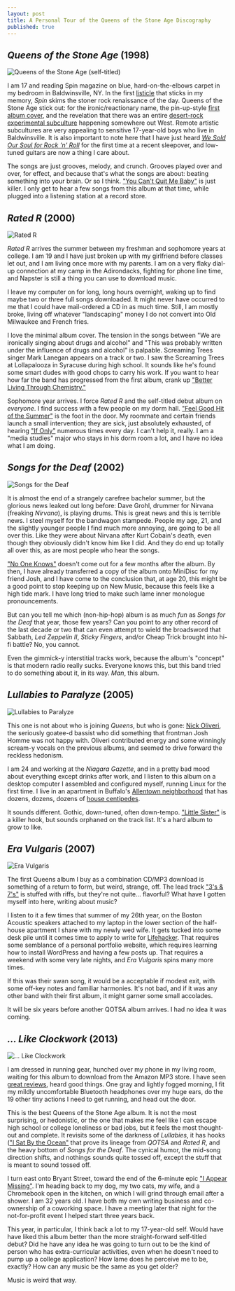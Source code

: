 ```yaml
---
layout: post
title: A Personal Tour of the Queens of the Stone Age Discography
published: true
---
```


## _Queens of the Stone Age_ (1998) ##

![Queens of the Stone Age (self-titled)](/assets/post_images/2014-04-18-Qotsa.jpg) 

I am 17 and reading Spin magazine on blue, hard-on-the-elbows carpet in my bedroom in Baldwinsville, NY. In the first [listicle](https://en.wikipedia.org/wiki/Listicle) that sticks in my memory, _Spin_ skims the stoner rock renaissance of the day. Queens of the Stone Age stick out: for the ironic/reactionary name, the
pin-up-style [first album cover](https://en.wikipedia.org/wiki/File:Qotsa.jpg#file), and the revelation that there was an entire [desert-rock experimental subculture](https://en.wikipedia.org/wiki/The_Desert_Sessions) happening somewhere out West. Remote artistic subcultures are very appealing to sensitive 17-year-old boys who live in Baldwinsville. It is also important to note here that I have just heard [_We Sold Our Soul for Rock 'n' Roll_](https://en.wikipedia.org/wiki/We_Sold_Our_Soul_for_Rock_%27n%27_Roll) for the first time at a recent sleepover, and low-tuned guitars are now a thing I care about.

The songs are just grooves, melody, and crunch. Grooves played over and over, for effect, and because that's what the songs are about: beating something into your brain. Or so I think. ["You Can't Quit Me Baby"](https://play.spotify.com/track/53MIGNipH1fb4NXSiDHjZ4) is just killer. I only get to hear a few songs from this album at that time, while plugged into a listening station at a record store.

## _Rated R_ (2000) ##

![Rated R](/assets/post_images/2014-04-18-rated_R.png) 

_Rated R_ arrives the summer between my freshman and sophomore years at college. I am 19 and I have just broken up with my girlfriend before classes let out, and I am living once more with my parents. I am on a very flaky dial-up connection at my camp in the Adirondacks, fighting for phone line time, and Napster is still a thing you can use to download music.

I leave my computer on for long, long hours overnight, waking up to find maybe two or three  full songs downloaded. It might never have occurred to me that I could have mail-ordered a CD in as much time. Still, I am mostly broke, living off whatever "landscaping" money I do not convert into Old Milwaukee and French fries.

I love the minimal album cover. The tension in the songs between "We are ironically singing about drugs and alcohol" and "This was probably written under the influence of drugs and alcohol" is palpable. Screaming Trees singer Mark Lanegan appears on a track or two. I saw the Screaming Trees at Lollapalooza in Syracuse during high school. It sounds like he's found some smart dudes with good chops to carry his work. If you want to hear how far the band has progressed from the first album, crank up ["Better Living Through Chemistry."](https://play.spotify.com/track/7GYqzwtxd7gqggYgEOpnAu)

Sophomore year arrives. I force _Rated R_ and the self-titled debut album on _everyone_. I find success with a few people on my dorm hall. ["Feel Good Hit of the Summer"](https://play.spotify.com/track/3DaXIGJm0BCEB9X7zHTRfI) is the foot in the door. My roommate and certain friends launch a small intervention; they are sick, just absolutely exhausted, of hearing ["If Only"](https://play.spotify.com/track/1Axsq56WOvnwbPYby782I1) numerous times every day. I can't help it, really. I am a "media studies" major who stays in his dorm room a lot, and I have no idea what I am doing.

## _Songs for the Deaf_ (2002) ##

![Songs for the Deaf](/assets/post_images/2014-04-18-songs_for_the_deaf.png) 

It is almost the end of a strangely carefree bachelor summer, but the glorious news leaked out long before: Dave Grohl, drummer for Nirvana (freaking _Nirvana_), is playing drums. This is great news and this is terrible news. I steel myself for the bandwagon stampede. People my age, 21, and the slightly younger people I find much more annoying, are going to be all over this. Like they were about Nirvana after Kurt Cobain's death, even though they obviously didn't know him like I did. And they do end up totally all over this, as are most people who hear the songs.

["No One Knows"](https://play.spotify.com/track/6NvRxjfYkkT2SpirAlmsjH) doesn't come out for a few months after the album. By then, I have already transferred a copy of the album onto MiniDisc for my friend Josh, and I have come to the conclusion that, at age 20, this might be a good point to stop keeping up on New Music, because this feels like a high tide mark. I have long tried to make such lame inner monologue pronouncements.

But can you tell me which (non-hip-hop) album is as much _fun_ as _Songs for the Deaf_ that year, those few years? Can you point to any other record of the last decade or two that can even attempt to wield the broadsword that Sabbath, _Led Zeppelin II_, _Sticky Fingers_, and/or Cheap Trick brought into hi-fi battle? No, you cannot.

Even the gimmick-y interstitial tracks work, because the album's "concept" is that modern radio really sucks. Everyone knows this, but this band tried to do something about it, in its way. _Man_, this album.

## _Lullabies to Paralyze_ (2005) ##

![Lullabies to Paralyze](/assets/post_images/2014-04-18-lullabies_to_paralyze.jpg) 

This one is not about who is joining _Queens_, but who is gone: [Nick Oliveri](https://en.wikipedia.org/wiki/Nick_oliveri), the seriously goatee-d bassist who did something that frontman Josh Homme was not happy with. Oliveri contributed energy and some winningly scream-y vocals on the previous albums, and seemed to drive forward the reckless hedonism.

I am 24 and working at the _Niagara Gazette_, and in a pretty bad mood about everything except drinks after work, and I listen to this album on a desktop computer I assembled and configured myself, running Linux for the first time. I live in an apartment in Buffalo's [Allentown neighborhood](https://en.wikipedia.org/wiki/Allentown,_Buffalo,_New_York) that has dozens, dozens, dozens of [house centipedes](https://en.wikipedia.org/wiki/Scutigera_coleoptrata). 

It sounds different. Gothic, down-tuned, often down-tempo.  ["Little Sister"](https://play.spotify.com/track/0BqQWfhMrkpRAUCbdfdHUC) is a killer hook, but sounds orphaned on the track list. It's a hard album to grow to like.

## _Era Vulgaris_ (2007) ##

![Era Vulgaris](/assets/post_images/2014-04-18-era_vulgaris.jpg) 

The first Queens album I buy as a combination CD/MP3 download is something of a return to form, but weird, strange, off. The lead track ["3's & 7's"](https://play.spotify.com/track/63wsuMhok6GgcBRd2strGk) is stuffed with riffs, but they're not quite... flavorful? What have I gotten myself into here, writing about music?

I listen to it a few times that summer of my 26th year, on the Boston Acoustic speakers attached to my laptop in the lower section of the half-house apartment I share with my newly wed wife. It gets tucked into some desk pile until it comes time to apply to write for [Lifehacker](http://lifehacker.com). That requires some semblance of a personal portfolio website, which requires learning how to install WordPress and having a few posts up. That requires a weekend with some very late nights, and _Era Vulgaris_ spins many more times.

If this was their swan song, it would be a acceptable if modest exit, with some off-key notes and familiar harmonies. It's not bad, and if it was any other band with their first album, it might garner some small accolades.

It will be six years before another QOTSA album arrives. I had no idea it was coming.

## _... Like Clockwork_ (2013) ##

![... Like Clockwork](/assets/post_images/2014-04-18-like_clockwork.png) 

I am dressed in running gear, hunched over my phone in my living room, waiting for this album to download from the Amazon MP3 store. I have seen [great reviews](http://www.metacritic.com/music/like-clockwork/queens-of-the-stone-age), heard good things. One gray and lightly fogged morning, I fit my mildly uncomfortable Bluetooth headphones over my huge ears, do the 19 other tiny actions I need to get running, and head out the door.

This is the best Queens of the Stone Age album. It is not the most surprising, or hedonistic, or the one that makes me feel like I can escape high school or college loneliness or bad jobs, but it feels the most thought-out and complete. It revisits some of the darkness of _Lullabies_, it has hooks (["I Sat By the Ocean"](https://play.spotify.com/track/7oXRMDUzBPekkLRTJhSGvC) that prove its lineage from _QOTSA_ and _Rated R_, and the heavy bottom of _Songs for the Deaf_. The cynical humor, the mid-song direction shifts, and nothings sounds quite tossed off, except the stuff that is meant to sound tossed off.

I turn east onto Bryant Street, toward the end of the 6-minute epic ["I Appear Missing"](https://play.spotify.com/track/6mfKEPTYiBAYZ9z0429jsp). I'm heading back to my dog, my two cats, my wife, and a Chromebook open in the kitchen, on which I will grind through email after a shower. I am 32 years old. I have both my own writing business and co-ownership of a coworking space. I have a meeting later that night for the not-for-profit event I helped start three years back.

This year, in particular, I think back a lot to my 17-year-old self. Would have have liked this album better than the more straight-forward self-titled debut? Did he have any idea he was going to turn out to be the kind of person who has extra-curricular activities, even when he doesn't need to pump up a college application? How lame does he perceive me to be, exactly? How can any music be the same as you get older?

Music is weird that way.